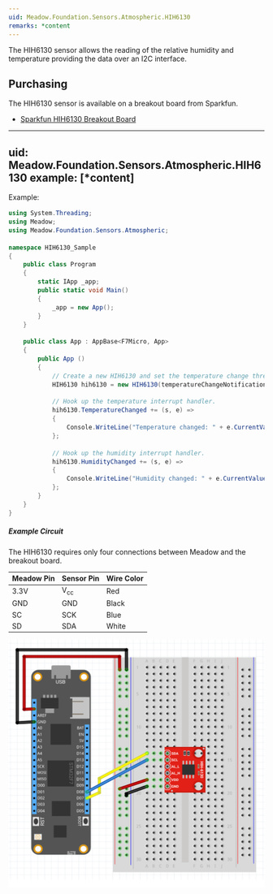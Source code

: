 ```yaml
---
uid: Meadow.Foundation.Sensors.Atmospheric.HIH6130
remarks: *content
---
```


The HIH6130 sensor allows the reading of the relative humidity and temperature providing the data over an I2C interface.

## Purchasing

The HIH6130 sensor is available on a breakout board from Sparkfun.

* [Sparkfun HIH6130 Breakout Board](https://www.sparkfun.com/products/11295)

---
uid: Meadow.Foundation.Sensors.Atmospheric.HIH6130
example: [*content]
---

Example:

```csharp
using System.Threading;
using Meadow;
using Meadow.Foundation.Sensors.Atmospheric;

namespace HIH6130_Sample
{
    public class Program
    {
        static IApp _app; 
        public static void Main()
        {
            _app = new App();
        }
    }
    
    public class App : AppBase<F7Micro, App>
    {
        public App ()
        {
            // Create a new HIH6130 and set the temperature change threshold to half a degree.
            HIH6130 hih6130 = new HIH6130(temperatureChangeNotificationThreshold: 0.5F);
            
            // Hook up the temperature interrupt handler.            
            hih6130.TemperatureChanged += (s, e) =>
            {
                Console.WriteLine("Temperature changed: " + e.CurrentValue.ToString("f2"));
            };
            
            // Hook up the humidity interrupt handler.
            hih6130.HumidityChanged += (s, e) =>
            {
                Console.WriteLine("Humidity changed: " + e.CurrentValue.ToString("f2"));
            };
        }
    }
}
```

##### Example Circuit

The HIH6130 requires only four connections between Meadow and the breakout board.

| Meadow Pin   | Sensor Pin     | Wire Color |
|--------------|----------------|------------|
| 3.3V         | V<sub>cc</sub> | Red        |
| GND          | GND            | Black      |
| SC           | SCK            | Blue       |
| SD           | SDA            | White      |

![](../../API_Assets/Meadow.Foundation.Sensors.Atmospheric.HIH6130/HIH6130.svg)